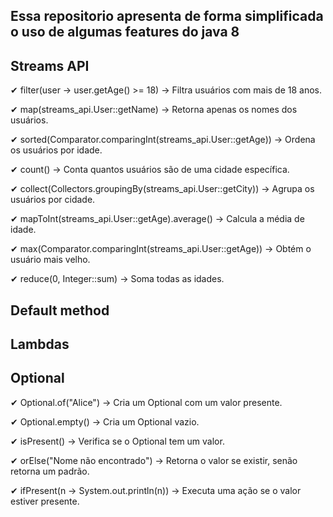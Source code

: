 ## Essa repositorio apresenta de forma simplificada o uso de algumas features do java 8 

## Streams API

 ✔ filter(user -> user.getAge() >= 18) → Filtra usuários com mais de 18 anos.

 ✔ map(streams_api.User::getName) → Retorna apenas os nomes dos usuários.

 ✔ sorted(Comparator.comparingInt(streams_api.User::getAge)) → Ordena os usuários por idade.

 ✔ count() → Conta quantos usuários são de uma cidade específica.

 ✔ collect(Collectors.groupingBy(streams_api.User::getCity)) → Agrupa os usuários por cidade.

 ✔ mapToInt(streams_api.User::getAge).average() → Calcula a média de idade.

 ✔ max(Comparator.comparingInt(streams_api.User::getAge)) → Obtém o usuário mais velho.

 ✔ reduce(0, Integer::sum) → Soma todas as idades.
 
## Default method

## Lambdas

## Optional

 ✔ Optional.of("Alice") → Cria um Optional com um valor presente.

 ✔ Optional.empty() → Cria um Optional vazio.

 ✔ isPresent() → Verifica se o Optional tem um valor.
 
 ✔ orElse("Nome não encontrado") → Retorna o valor se existir, senão retorna um padrão.

 ✔ ifPresent(n -> System.out.println(n)) → Executa uma ação se o valor estiver presente.